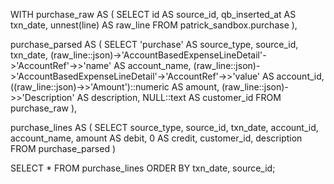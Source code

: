 WITH purchase_raw AS (
  SELECT 
    id AS source_id,
    qb_inserted_at AS txn_date,
    unnest(line) AS raw_line
  FROM patrick_sandbox.purchase
),

purchase_parsed AS (
  SELECT
    'purchase' AS source_type,
    source_id,
    txn_date,
    (raw_line::json)->'AccountBasedExpenseLineDetail'->'AccountRef'->>'name' AS account_name,
    (raw_line::json)->'AccountBasedExpenseLineDetail'->'AccountRef'->>'value' AS account_id,
    ((raw_line::json)->>'Amount')::numeric AS amount,
    (raw_line::json)->>'Description' AS description,
    NULL::text AS customer_id
  FROM purchase_raw
),

purchase_lines AS (
  SELECT
    source_type,
    source_id,
    txn_date,
    account_id,
    account_name,
    amount AS debit,
    0 AS credit,
    customer_id,
    description
  FROM purchase_parsed
)

SELECT *
FROM purchase_lines
ORDER BY txn_date, source_id;